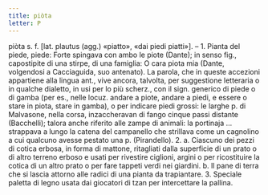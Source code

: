 ```yaml
---
title: piòta
letter: P
---
```

piòta s. f. [lat. plautus (agg.) «piatto», «dai piedi piatti»]. – 1. Pianta del piede, piede: Forte spingava con ambo le piote (Dante); in senso fig., capostipite di una stirpe, di una famiglia: O cara piota mia (Dante, volgendosi a Cacciaguida, suo antenato). La parola, che in queste accezioni appartiene alla lingua ant., vive ancora, talvolta, per suggestione letteraria o in qualche dialetto, in usi per lo più scherz., con il sign. generico di piede o di gamba (per es., nelle locuz. andare a piote, andare a piedi, e essere o stare in piota, stare in gamba), o per indicare piedi grossi: le larghe p. di Malvasone, nella corsa, inzaccheravan di fango cinque passi distante (Bacchelli); talora anche riferito alle zampe di animali: la portinaja ... strappava a lungo la catena del campanello che strillava come un cagnolino a cui qualcuno avesse pestato una p. (Pirandello). 2. a. Ciascuno dei pezzi di cotica erbosa, in forma di mattone, ritagliati dalla superficie di un prato o di altro terreno erboso e usati per rivestire ciglioni, argini o per ricostituire la cotica di un altro prato o per fare tappeti verdi nei giardini. b. Il pane di terra che si lascia attorno alle radici di una pianta da trapiantare. 3. Speciale paletta di legno usata dai giocatori di tzan per intercettare la pallina.